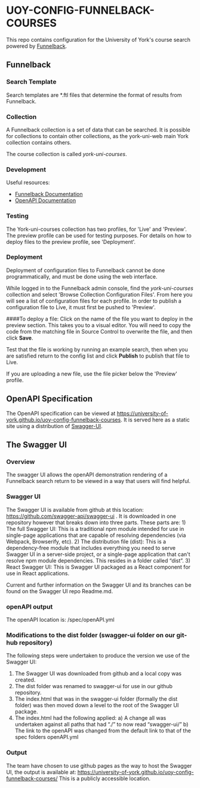 # UOY-CONFIG-FUNNELBACK-COURSES
This repo contains configuration for the University of York's course search powered by [Funnelback](https://www.funnelback.com/).

## Funnelback

### Search Template
Search templates are *.ftl files that determine the format of results from Funnelback.

### Collection
A Funnelback collection is a set of data that can be searched. It is possible for collections to contain other collections, 
as the york-uni-web main York collection contains others.

The course collection is called *york-uni-courses*.

### Development
Useful resources:
* [Funnelback Documentation](https://docs.funnelback.com/)
* [OpenAPI Documentation](https://swagger.io/specification/)

### Testing
The York-uni-courses collection has two profiles, for 'Live' and 'Preview'. The preview profile can be used for testing 
purposes. For details on how to deploy files to the preview profile, see 'Deployment'.

### Deployment
Deployment of configuration files to Funnelback cannot be done programmatically, and must be done using the web interface.

While logged in to the Funnelback admin console, find the *york-uni-courses* collection and select 'Browse Collection Configuration Files'.
From here you will see a list of configuration files for each profile. In order to publish a configuration file to Live, 
it must first be pushed to 'Preview'.

####To deploy a file:
Click on the name of the file you want to deploy in the preview section. This takes you to a visual editor. You will need
to copy the code from the matching file in Source Control to overwrite the file, and then click **Save**.

Test that the file is working by running an example search, then when you are satisfied return to the config list and click **Publish** to publish that file to Live.

If you are uploading a new file, use the file picker below the 'Preview' profile.

## OpenAPI Specification
The OpenAPI specification can be viewed at https://university-of-york.github.io/uoy-config-funnelback-courses. It is served 
here as a static site using a distribution of [Swagger-UI](https://github.com/swagger-api/swagger-ui/tree/master/dist).

## The Swagger UI

### Overview
The swagger UI allows the openAPI demonstration rendering of a Funnelback search return to be viewed in a way that users will find helpful.

### Swagger UI
The Swagger UI is available from github at this location: https://github.com/swagger-api/swagger-ui . 
It is downloaded in one repository however that breaks down into three parts. These parts are: 
    1)  The full Swagger UI:
        This is a traditional npm module intended for use in single-page applications that are capable of resolving dependencies (via Webpack, Browserify, etc).
    2)  The distribution file (dist):
        This is a dependency-free module that includes everything you need to serve Swagger UI in a server-side project, or a single-page application that can't resolve npm module dependencies. This resides in a folder called “dist”.
    3)  React Swagger UI:
        This is Swagger UI packaged as a React component for use in React applications.

Current and further information on the Swagger UI and its branches can be found on the Swagger UI repo Readme.md.

### openAPI output
The openAPI location is: /spec/openAPI.yml

### Modifications to the dist folder (swagger-ui folder on our git-hub repository) 
The following steps were undertaken to produce the version we use of the Swagger UI:

1)  The Swagger UI was downloaded from github and a local copy was created. 
2)  The dist folder was renamed to swagger-ui for use in our github repository. 
3)  The index.html that was in the swagger-ui  folder (formally the dist folder) was then moved down a level to the root of the Swagger UI package.
4)  The index.html had the following applied: 
    a)  A change all was undertaken against all paths that had “./” to now read “swagger-ui/”
    b)  The link to the openAPI was changed from the default link to that of the spec folders openAPI.yml 

### Output 
The team have chosen to use github pages as the way to host the Swagger UI, the output is available at: https://university-of-york.github.io/uoy-config-funnelback-courses/  This is a publicly accessible location. 
